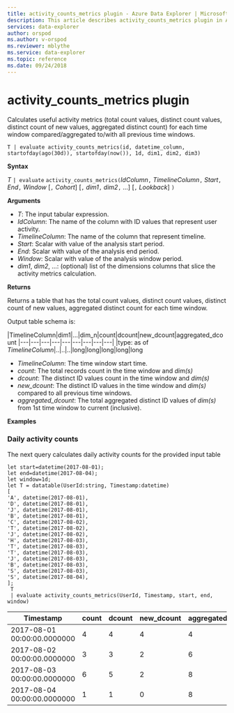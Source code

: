 ```yaml
---
title: activity_counts_metrics plugin - Azure Data Explorer | Microsoft Docs
description: This article describes activity_counts_metrics plugin in Azure Data Explorer.
services: data-explorer
author: orspod
ms.author: v-orspod
ms.reviewer: mblythe
ms.service: data-explorer
ms.topic: reference
ms.date: 09/24/2018
---
```

# activity_counts_metrics plugin

Calculates useful activity metrics (total count values, distinct count values, distinct count of new values, aggregated distinct count) for each time window compared/aggregated to/with all previous time windows.

```kusto
T | evaluate activity_counts_metrics(id, datetime_column, startofday(ago(30d)), startofday(now()), 1d, dim1, dim2, dim3)
```

**Syntax**

*T* `| evaluate` `activity_counts_metrics(`*IdColumn*`,` *TimelineColumn*`,` *Start*`,` *End*`,` *Window* [`,` *Cohort*] [`,` *dim1*`,` *dim2*`,` ...] [`,` *Lookback*] `)`

**Arguments**

* *T*: The input tabular expression.
* *IdColumn*: The name of the column with ID values that represent user activity. 
* *TimelineColumn*: The name of the column that represent timeline.
* *Start*: Scalar with value of the analysis start period.
* *End*: Scalar with value of the analysis end period.
* *Window*: Scalar with value of the analysis window period.
* *dim1*, *dim2*, ...: (optional) list of the dimensions columns that slice the activity metrics calculation.

**Returns**

Returns a table that has the total count values, distinct count values, distinct count of new values, aggregated distinct count for each 
time window.

Output table schema is:

|TimelineColumn|dim1|...|dim_n|count|dcount|new_dcount|aggregated_dcount
|---|---|---|---|---|---|---|---|---|
|type: as of *TimelineColumn*|..|..|..|long|long|long|long|long


* *TimelineColumn*: The time window start time.
* *count*: The total records count in the time window and *dim(s)*
* *dcount*: The distinct ID values count in the time window and *dim(s)*
* *new_dcount*: The distinct ID values in the time window and *dim(s)* compared to all previous time windows. 
* *aggregated_dcount*: The total aggregated distinct ID values of *dim(s)* from 1st time window to current (inclusive).

**Examples**

### Daily activity counts 

The next query calculates daily activity counts for the provided input table

```kusto
let start=datetime(2017-08-01);
let end=datetime(2017-08-04);
let window=1d;
let T = datatable(UserId:string, Timestamp:datetime)
[
'A', datetime(2017-08-01),
'D', datetime(2017-08-01), 
'J', datetime(2017-08-01),
'B', datetime(2017-08-01),
'C', datetime(2017-08-02),  
'T', datetime(2017-08-02),
'J', datetime(2017-08-02),
'H', datetime(2017-08-03),
'T', datetime(2017-08-03),
'T', datetime(2017-08-03),
'J', datetime(2017-08-03),
'B', datetime(2017-08-03),
'S', datetime(2017-08-03),
'S', datetime(2017-08-04),
];
 T 
 | evaluate activity_counts_metrics(UserId, Timestamp, start, end, window)
```

|Timestamp|count|dcount|new_dcount|aggregated_dcount|
|---|---|---|---|---|
|2017-08-01 00:00:00.0000000|4|4|4|4|
|2017-08-02 00:00:00.0000000|3|3|2|6|
|2017-08-03 00:00:00.0000000|6|5|2|8|
|2017-08-04 00:00:00.0000000|1|1|0|8|


